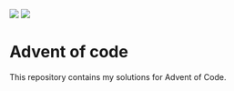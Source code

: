 ![](https://img.shields.io/badge/day%20📅-20-blue) ![](https://img.shields.io/badge/stars%20⭐-40-yellow)
# Advent of code

This repository contains my solutions for Advent of Code.
